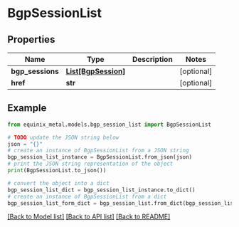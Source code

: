 # BgpSessionList


## Properties

Name | Type | Description | Notes
------------ | ------------- | ------------- | -------------
**bgp_sessions** | [**List[BgpSession]**](BgpSession.md) |  | [optional] 
**href** | **str** |  | [optional] 

## Example

```python
from equinix_metal.models.bgp_session_list import BgpSessionList

# TODO update the JSON string below
json = "{}"
# create an instance of BgpSessionList from a JSON string
bgp_session_list_instance = BgpSessionList.from_json(json)
# print the JSON string representation of the object
print(BgpSessionList.to_json())

# convert the object into a dict
bgp_session_list_dict = bgp_session_list_instance.to_dict()
# create an instance of BgpSessionList from a dict
bgp_session_list_form_dict = bgp_session_list.from_dict(bgp_session_list_dict)
```
[[Back to Model list]](../README.md#documentation-for-models) [[Back to API list]](../README.md#documentation-for-api-endpoints) [[Back to README]](../README.md)


